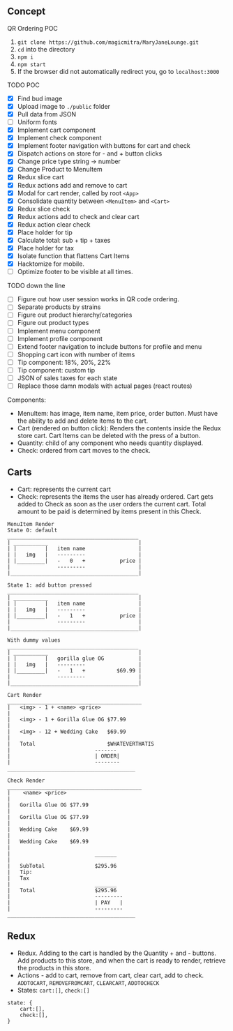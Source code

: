 ## Concept
QR Ordering POC
1. `git clone https://github.com/magicmitra/MaryJaneLounge.git`
2. `cd` into the directory
3. `npm i`
4. `npm start`
5. If the browser did not automatically redirect you, go to `localhost:3000`

TODO POC
- [x] Find bud image
- [x] Upload image to `./public` folder
- [x] Pull data from JSON
- [ ] Uniform fonts 
- [x] Implement cart component
- [x] Implement check component
- [x] Implement footer navigation with buttons for cart and check
- [x] Dispatch actions on store for - and + button clicks
- [x] Change price type string -> number
- [x] Change Product to MenuItem
- [x] Redux slice cart
- [x] Redux actions add and remove to cart
- [x] Modal for cart render, called by root `<App>`
- [x] Consolidate quantity between `<MenuItem>` and `<Cart>`
- [x] Redux slice check
- [x] Redux actions add to check and clear cart
- [x] Redux action clear check
- [x] Place holder for tip 
- [x] Calculate total: sub + tip + taxes
- [x] Place holder for tax
- [x] Isolate function that flattens Cart Items
- [x] Hacktomize for mobile. 
- [ ] Optimize footer to be visible at all times. 

TODO down the line
- [ ] Figure out how user session works in QR code ordering. 
- [ ] Separate products by strains
- [ ] Figure out product hierarchy/categories
- [ ] Figure out product types
- [ ] Implement menu component
- [ ] Implement profile component
- [ ] Extend footer navigation to include buttons for profile and menu
- [ ] Shopping cart icon with number of items
- [ ] Tip component: 18%, 20%, 22%
- [ ] Tip component: custom tip
- [ ] JSON of sales taxes for each state
- [ ] Replace those damn modals with actual pages (react routes)

Components:
- MenuItem: has image, item name, item price, order button. Must have the ability to add and delete items to the cart. 
- Cart (rendered on button click): Renders the contents inside the Redux store cart. Cart Items can be deleted with the press of a button. 
- Quantity: child of any component who needs quantity displayed.
- Check: ordered from cart moves to the check. 

## Carts
- Cart: represents the current cart 
- Check: represents the items the user has already ordered. Cart gets added to Check as soon as the user orders the current cart. Total amount to be paid is determined by items present in this Check. 

```
MenuItem Render
State 0: default
__________________________________________ 
| ___________                             |
| |         |   item name                 |
| |   img   |   ---------                 |
| |_________|   -   0   +           price |
|               ---------                 |
|_________________________________________|

State 1: add button pressed
__________________________________________ 
| ___________                             |
| |         |   item name                 |
| |   img   |   ---------                 |
| |_________|   -   1   +           price |
|               ---------                 |
|_________________________________________|

With dummy values
__________________________________________ 
| ___________                             |
| |         |   gorilla glue OG           |
| |   img   |   ---------                 |
| |_________|   -   1   +          $69.99 |
|               ---------                 |
|_________________________________________|

Cart Render
___________________________________________
|   <img> - 1 + <name> <price>  
|
|   <img> - 1 + Gorilla Glue OG $77.99
|
|   <img> - 12 + Wedding Cake   $69.99
|
|   Total                       $WHATEVERTHATIS
|                           -------
|                           | ORDER|
|                           -------- 
_________________________________________

Check Render
___________________________________________
|    <name> <price>  
|
|   Gorilla Glue OG $77.99
|
|   Gorilla Glue OG $77.99
|
|   Wedding Cake    $69.99
|
|   Wedding Cake    $69.99
|
|                           _______
|   
|   SubTotal                $295.96
|   Tip: 
|   Tax     
|                           _______
|   Total                   $295.96
|                           ---------
|                           | PAY   |
|                           --------- 
_________________________________________
```
## Redux
- Redux. Adding to the cart is handled by the Quantity + and - buttons. Add products to this store, and when the cart is ready to render, retrieve the products in this store. 
- Actions - add to cart, remove from cart, clear cart, add to check. `ADDTOCART`, `REMOVEFROMCART`, `CLEARCART`, `ADDTOCHECK`
- States: `cart:[]`, `check:[]`
```
state: {
    cart:[],
    check:[],
}
```
